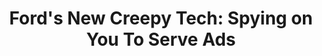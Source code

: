 ---
title: "Ford's New Creepy Tech: Spying on You To Serve Ads"
description: "Ford filed a patent to record your conversations and use those conversations to serve you ads directly on your car's screen - talk about creepy! In this video I cover the patent, safety concerns, privacy concerns, security concerns, offer analysis on the auto industry as a whole, and more!"
datePublished: 2024-09-11
dateUpdated: 2024-09-11
linkYouTube: "https://www.youtube.com/watch?v=2rPU_sJS2qY"
linkForum: "https://discuss.techlore.tech/t/fords-big-brother-patent-ads-from-your-conversations/9917/1"
linkPeerTube: "https://neat.tube/w/x56LyeVVkoANPvbJA9rR49"
linkOdysee: "https://odysee.com/@techlore:3/ford's-big-brother-patent-ads-from-your:4"
tags: ["Ads"]
---
